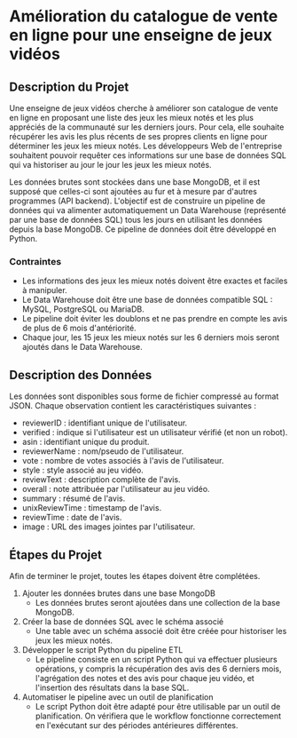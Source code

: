 Amélioration du catalogue de vente en ligne pour une enseigne de jeux vidéos
============================================================================

Description du Projet
---------------------

Une enseigne de jeux vidéos cherche à améliorer son catalogue de vente en ligne en proposant une liste des jeux les mieux notés et les plus appréciés de la communauté sur les derniers jours. Pour cela, elle souhaite récupérer les avis les plus récents de ses propres clients en ligne pour déterminer les jeux les mieux notés. Les développeurs Web de l'entreprise souhaitent pouvoir requêter ces informations sur une base de données SQL qui va historiser au jour le jour les jeux les mieux notés.

Les données brutes sont stockées dans une base MongoDB, et il est supposé que celles-ci sont ajoutées au fur et à mesure par d'autres programmes (API backend). L'objectif est de construire un pipeline de données qui va alimenter automatiquement un Data Warehouse (représenté par une base de données SQL) tous les jours en utilisant les données depuis la base MongoDB. Ce pipeline de données doit être développé en Python.

### Contraintes

-   Les informations des jeux les mieux notés doivent être exactes et faciles à manipuler.
-   Le Data Warehouse doit être une base de données compatible SQL : MySQL, PostgreSQL ou MariaDB.
-   Le pipeline doit éviter les doublons et ne pas prendre en compte les avis de plus de 6 mois d'antériorité.
-   Chaque jour, les 15 jeux les mieux notés sur les 6 derniers mois seront ajoutés dans le Data Warehouse.

Description des Données
-----------------------

Les données sont disponibles sous forme de fichier compressé au format JSON. Chaque observation contient les caractéristiques suivantes :

-   reviewerID : identifiant unique de l'utilisateur.
-   verified : indique si l'utilisateur est un utilisateur vérifié (et non un robot).
-   asin : identifiant unique du produit.
-   reviewerName : nom/pseudo de l'utilisateur.
-   vote : nombre de votes associés à l'avis de l'utilisateur.
-   style : style associé au jeu vidéo.
-   reviewText : description complète de l'avis.
-   overall : note attribuée par l'utilisateur au jeu vidéo.
-   summary : résumé de l'avis.
-   unixReviewTime : timestamp de l'avis.
-   reviewTime : date de l'avis.
-   image : URL des images jointes par l'utilisateur.

Étapes du Projet
----------------

Afin de terminer le projet, toutes les étapes doivent être complétées.

1.  Ajouter les données brutes dans une base MongoDB
    -   Les données brutes seront ajoutées dans une collection de la base MongoDB.
2.  Créer la base de données SQL avec le schéma associé
    -   Une table avec un schéma associé doit être créée pour historiser les jeux les mieux notés.
3.  Développer le script Python du pipeline ETL
    -   Le pipeline consiste en un script Python qui va effectuer plusieurs opérations, y compris la récupération des avis des 6 derniers mois, l'agrégation des notes et des avis pour chaque jeu vidéo, et l'insertion des résultats dans la base SQL.
4.  Automatiser le pipeline avec un outil de planification
    -   Le script Python doit être adapté pour être utilisable par un outil de planification. On vérifiera que le workflow fonctionne correctement en l'exécutant sur des périodes antérieures différentes.
